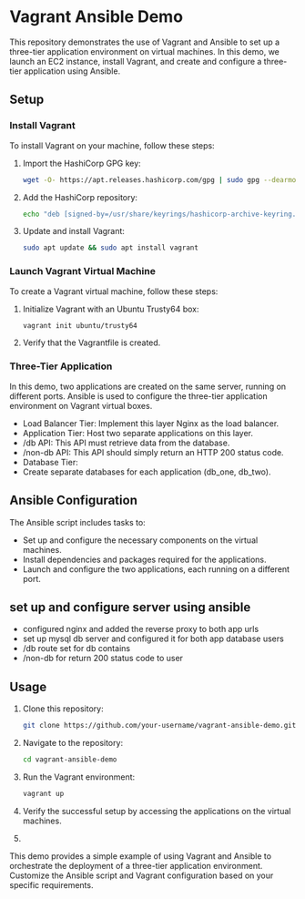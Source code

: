 # Vagrant Ansible Demo

This repository demonstrates the use of Vagrant and Ansible to set up a three-tier application environment on virtual machines. In this demo, we launch an EC2 instance, install Vagrant, and create and configure a three-tier application using Ansible.

## Setup

### Install Vagrant

To install Vagrant on your machine, follow these steps:

1. Import the HashiCorp GPG key:

   ```bash
   wget -O- https://apt.releases.hashicorp.com/gpg | sudo gpg --dearmor -o /usr/share/keyrings/hashicorp-archive-keyring.gpg
   ```

2. Add the HashiCorp repository:

   ```bash
   echo "deb [signed-by=/usr/share/keyrings/hashicorp-archive-keyring.gpg] https://apt.releases.hashicorp.com $(lsb_release -cs) main" | sudo tee /etc/apt/sources.list.d/hashicorp.list
   ```

3. Update and install Vagrant:

   ```bash
   sudo apt update && sudo apt install vagrant
   ```

### Launch Vagrant Virtual Machine

To create a Vagrant virtual machine, follow these steps:

1. Initialize Vagrant with an Ubuntu Trusty64 box:

   ```bash
   vagrant init ubuntu/trusty64
   ```

2. Verify that the Vagrantfile is created.

### Three-Tier Application

In this demo, two applications are created on the same server, running on different ports. Ansible is used to configure the three-tier application environment on Vagrant virtual boxes.
- Load Balancer Tier: Implement this layer Nginx as the load balancer.
- Application Tier: Host two separate applications on this layer.
- /db API: This API must retrieve data from the database.
- /non-db API: This API should simply return an HTTP 200 status code.
- Database Tier:
- Create separate databases for each application (db_one, db_two).
  
## Ansible Configuration

The Ansible script includes tasks to:

- Set up and configure the necessary components on the virtual machines.
- Install dependencies and packages required for the applications.
- Launch and configure the two applications, each running on a different port.

## set up and configure server using ansible
- configured nginx and added the reverse proxy to both app urls
- set up mysql db server and configured it for both app database users
- /db route set for db contains
- /non-db for return 200 status code to user

## Usage

1. Clone this repository:

   ```bash
   git clone https://github.com/your-username/vagrant-ansible-demo.git
   ```

2. Navigate to the repository:

   ```bash
   cd vagrant-ansible-demo
   ```

3. Run the Vagrant environment:

   ```bash
   vagrant up
   ```

4. Verify the successful setup by accessing the applications on the virtual machines.

5. 

This demo provides a simple example of using Vagrant and Ansible to orchestrate the deployment of a three-tier application environment. Customize the Ansible script and Vagrant configuration based on your specific requirements.

